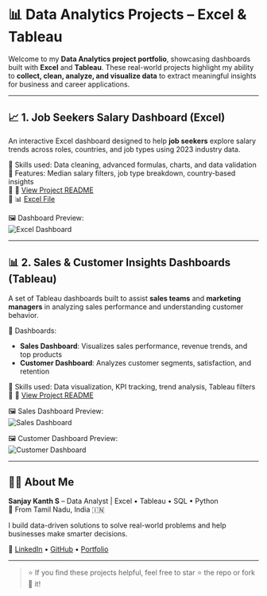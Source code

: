 # 📊 Data Analytics Projects – Excel & Tableau

Welcome to my **Data Analytics project portfolio**, showcasing dashboards built with **Excel** and **Tableau**. These real-world projects highlight my ability to **collect, clean, analyze, and visualize data** to extract meaningful insights for business and career applications.

---

## 📈 1. Job Seekers Salary Dashboard (Excel)

An interactive Excel dashboard designed to help **job seekers** explore salary trends across roles, countries, and job types using 2023 industry data.

🔹 Skills used: Data cleaning, advanced formulas, charts, and data validation  
🔹 Features: Median salary filters, job type breakdown, country-based insights  
🔹 📎 [View Project README](./job_seekers_dashboard_using_Excel/README.md)  
🔹 📊 [Excel File](./job_seekers_dashboard_using_Excel/1_Salary_Dashboard.xlsx)

🖼️ Dashboard Preview:  
![Excel Dashboard](https://github.com/user-attachments/assets/bcc6aa30-fd7e-4bd5-9d4d-afe51b222235)

---

## 📊 2. Sales & Customer Insights Dashboards (Tableau)

A set of Tableau dashboards built to assist **sales teams** and **marketing managers** in analyzing sales performance and understanding customer behavior.

🔹 Dashboards:  
- **Sales Dashboard**: Visualizes sales performance, revenue trends, and top products  
- **Customer Dashboard**: Analyzes customer segments, satisfaction, and retention

🔹 Skills used: Data visualization, KPI tracking, trend analysis, Tableau filters  
🔹 📎 [View Project README](./tableau_dashboard_project/README.md)

🖼️ Sales Dashboard Preview:  
![Sales Dashboard](https://github.com/sanjaykanth2002/data_analytics_projects/blob/main/%F0%9F%93%8A%20Sales_%26_Customer_Dashboard_using_Tableau/image/Screenshot%202025-03-04%20173317.png)

🖼️ Customer Dashboard Preview:  
![Customer Dashboard](https://github.com/sanjaykanth2002/data_analytics_projects/blob/main/%F0%9F%93%8A%20Sales_%26_Customer_Dashboard_using_Tableau/image/Screenshot%202025-03-04%20173410.png)

---

## 🙋‍♂️ About Me

**Sanjay Kanth S** – Data Analyst | Excel • Tableau • SQL • Python  
📍 From Tamil Nadu, India 🇮🇳

I build data-driven solutions to solve real-world problems and help businesses make smarter decisions.

🔗 [LinkedIn](https://linkedin.com/in/sanjay-kanth-s) • [GitHub](https://github.com/salmannmaq) • [Portfolio](https://salmanmaq.github.io)

---

> ⭐ If you find these projects helpful, feel free to star ⭐ the repo or fork 🍴 it!
